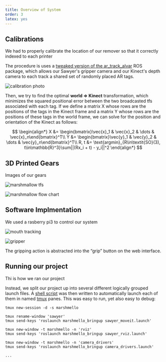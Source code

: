```yaml
---
title: Overview of System
order: 3
latex: yes
---
```


## Calibrations

We had to properly calibrate the location of our remover so that it correctly indexed to each printer

The procedure is uses a [tweaked version of the ar_track_alvar](https://github.com/brentyi/ar_track_alvar) ROS package, which allows our Sawyer's gripper camera and our Kinect's depth camera to each track a shared set of randomly placed AR tags.

![calibration photo](https://i.imgur.com/8h9M3ah.jpg)

Then, we try to find the optimal **world => Kinect** transformation, which minimizes the squared positional error between the two broadcasted tfs associated with each tag. If we define a matrix X whose rows are the positions of the tags in the Kinect frame and a matrix Y whose rows are the positions of these tags in the world frame, we can solve for the position and orientation of the Kinect as follows:

$$
\begin{align*}
    X &= \begin{bmatrix}\vec{x}_1 & \vec{x}_2 & \dots & \vec{x}_n\end{bmatrix}^T\\
    Y &= \begin{bmatrix}\vec{y}_1 & \vec{y}_2 & \dots & \vec{y}_n\end{bmatrix}^T\\
    R, t &= \text{argmin}_{R\in\textit{SO}(3), t\in\mathbb{R}^3}\sum||(Rx_i + t) - y_i||^2
\end{align*}
$$


## 3D Printed Gears 

Images of our gears

![marshmallow tfs](https://i.imgur.com/oOOaKOh.png?1)


![marshmallow flow chart](https://i.imgur.com/iaKP4Jt.png)

## Software Implmentation

We used a rasberry pi3 to control our system


![mouth tracking](https://i.imgur.com/EnqBAi0.jpg)

![gripper](https://i.imgur.com/7p8PIYj.jpg)

The gripping action is abstracted into the “grip” button on the web interface.



## Running our project
Thi is how we ran our project


Instead, we split our project up into several different logically grouped launch files. A [shell script](https://github.com/brentyi/marshmello_bringup/blob/master/run.sh) was then written to automatically launch each of them in named [tmux](https://github.com/tmux/tmux/wiki) panes. This was easy to run, yet also easy to debug:

```shell
tmux new-session -d -s marshmello

tmux rename-window 'sawyer'
tmux send-keys 'roslaunch marshmello_bringup sawyer_moveit.launch'

tmux new-window -t marshmello -n 'rviz'
tmux send-keys 'roslaunch marshmello_bringup sawyer_rviz.launch'

tmux new-window -t marshmello -n 'camera_drivers'
tmux send-keys 'roslaunch marshmello_bringup camera_drivers.launch'

...
```
